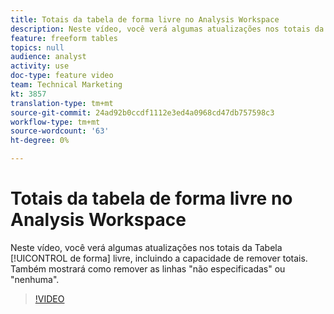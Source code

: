```yaml
---
title: Totais da tabela de forma livre no Analysis Workspace
description: Neste vídeo, você verá algumas atualizações nos totais da Tabela de forma livre, incluindo a capacidade de remover totais.
feature: freeform tables
topics: null
audience: analyst
activity: use
doc-type: feature video
team: Technical Marketing
kt: 3857
translation-type: tm+mt
source-git-commit: 24ad92b0ccdf1112e3ed4a0968cd47db757598c3
workflow-type: tm+mt
source-wordcount: '63'
ht-degree: 0%

---
```



# Totais da tabela de forma livre no Analysis Workspace

Neste vídeo, você verá algumas atualizações nos totais da Tabela [!UICONTROL de forma] livre, incluindo a capacidade de remover totais. Também mostrará como remover as linhas &quot;não especificadas&quot; ou &quot;nenhuma&quot;.

>[!VIDEO](https://video.tv.adobe.com/v/29273/?quality=12)
